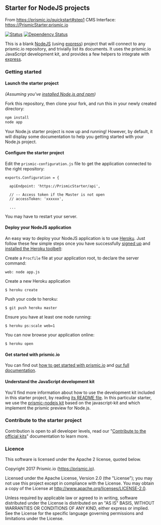 ## Starter for NodeJS projects
From https://prismic.io/quickstart#step1
CMS Interface: https://PrismicStarter.prismic.io

[![Status](https://img.shields.io/travis/prismicio/nodejs-sdk/master.svg)](https://travis-ci.org/prismicio/nodejs-sdk)
[![Dependency Status](https://david-dm.org/prismicio/nodejs-sdk.svg)](https://david-dm.org/prismicio/nodejs-sdk)

This is a blank [NodeJS](http://nodejs.org/) (using [express](http://expressjs.com/)) project that will connect to any prismic.io repository, and trivially list its documents. It uses the prismic.io JavaScript development kit, and provides a few helpers to integrate with [express](http://expressjs.com/).

### Getting started

#### Launch the starter project

*(Assuming you've [installed Node.js and npm](http://www.joyent.com/blog/installing-node-and-npm/))*

Fork this repository, then clone your fork, and run this in your newly created directory:

```sh
npm install
node app
```

Your Node.js starter project is now up and running! However, by default, it will display some documentation to help you getting started with your Node.js project.

#### Configure the starter project

Edit the `prismic-configuration.js` file to get the application connected to the right repository:

```
exports.Configuration = {

  apiEndpoint: 'https://PrismicStarter/api',

  // -- Access token if the Master is not open
  // accessToken: 'xxxxxx',

  ...
```

You may have to restart your server.

#### Deploy your NodeJS application

An easy way to deploy your NodeJS application is to use [Heroku](http://www.heroku.com). Just follow these few simple steps once you have successfully [signed up](https://id.heroku.com/signup/www-header) and [installed the Heroku toolbelt](https://toolbelt.heroku.com/):

Create a `Procfile` file at your application root, to declare the server command:

```
web: node app.js
```

Create a new Heroku application

```
$ heroku create
```

Push your code to heroku:

```
$ git push heroku master
```

Ensure you have at least one node running:

```
$ heroku ps:scale web=1
```

You can now browse your application online:

```
$ heroku open
```

#### Get started with prismic.io

You can find out [how to get started with prismic.io](https://prismic.io/quickstart#?lang=node) and [our full documentation](https://prismic.io/docs).

#### Understand the JavaScript development kit

You'll find more information about how to use the development kit included in this starter project, by reading [its README file](https://github.com/prismicio/javascript-kit/blob/master/README.md).
In this particular starter, we use the [prismic-nodejs kit](https://github.com/prismicio/prismic-nodejs/blob/master/README.md) based on the javascript-kit and which implement the prismic preview for Node.js.

### Contribute to the starter project

Contribution is open to all developer levels, read our "[Contribute to the official kits](https://prismic.io/docs/legacy/documentation/contribute-to-official-kits)" documentation to learn more.

### Licence

This software is licensed under the Apache 2 license, quoted below.

Copyright 2017 Prismic.io (https://prismic.io).

Licensed under the Apache License, Version 2.0 (the "License"); you may not use this project except in compliance with the License. You may obtain a copy of the License at http://www.apache.org/licenses/LICENSE-2.0.

Unless required by applicable law or agreed to in writing, software distributed under the License is distributed on an "AS IS" BASIS, WITHOUT WARRANTIES OR CONDITIONS OF ANY KIND, either express or implied. See the License for the specific language governing permissions and limitations under the License.
